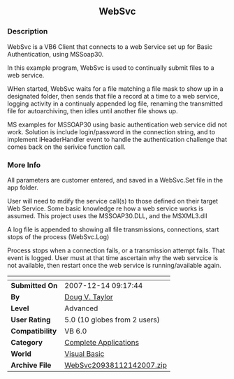 ﻿<div align="center">

## WebSvc


</div>

### Description

WebSvc is a VB6 Client that connects to a web Service set up for Basic Authentication, using MSSoap30.

In this example program, WebSvc is used to continually submit files to a web service.

WHen started, WebSvc waits for a file matching a file mask to show up in a designated folder, then sends that file a record at a time to a web service, logging activity in a continualy appended log file, renaming the transmitted file for autoarchiving, then idles until another file shows up.

MS examples for MSSOAP30 using basic authentication web service did not work. Solution is include login/password in the connection string, and to implement iHeaderHandler event to handle the authentication challenge that comes back on the serivice function call.
 
### More Info
 
All parameters are customer entered, and saved in a WebSvc.Set file in the app folder.

User will need to mdify the service call(s) to those defined on their target Web Service. Some basic knowledge re how a web service works is assumed. This project uses the MSSOAP30.DLL, and the MSXML3.dll

A log file is appended to showing all file transmissions, connections, start stops of the process (WebSvc.Log)

Process stops when a connection fails, or a transmission attempt fails. That event is logged. User must at that time ascertain why the web servcice is not available, then restart once the web service is running/available again.


<span>             |<span>
---                |---
**Submitted On**   |2007-12-14 09:17:44
**By**             |[Doug V\. Taylor](https://github.com/Planet-Source-Code/PSCIndex/blob/master/ByAuthor/doug-v-taylor.md)
**Level**          |Advanced
**User Rating**    |5.0 (10 globes from 2 users)
**Compatibility**  |VB 6\.0
**Category**       |[Complete Applications](https://github.com/Planet-Source-Code/PSCIndex/blob/master/ByCategory/complete-applications__1-27.md)
**World**          |[Visual Basic](https://github.com/Planet-Source-Code/PSCIndex/blob/master/ByWorld/visual-basic.md)
**Archive File**   |[WebSvc20938112142007\.zip](https://github.com/Planet-Source-Code/doug-v-taylor-websvc__1-69760/archive/master.zip)









